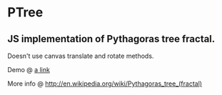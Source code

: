 PTree
=====

JS implementation of Pythagoras tree fractal.
---------------------------------------------

Doesn't use canvas translate and rotate methods.

Demo @ [a link](http://ndedic.github.io/ptree)


More info @ http://en.wikipedia.org/wiki/Pythagoras_tree_(fractal)
